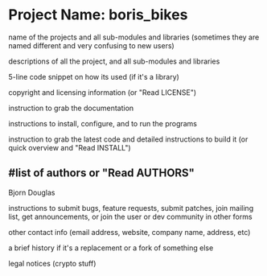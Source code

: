 # Project Name: boris_bikes

name of the projects and all sub-modules and libraries (sometimes they are named different and very confusing to new users)

descriptions of all the project, and all sub-modules and libraries

5-line code snippet on how its used (if it's a library)

copyright and licensing information (or "Read LICENSE")

instruction to grab the documentation

instructions to install, configure, and to run the programs

instruction to grab the latest code and detailed instructions to build it (or quick overview and "Read INSTALL")

#list of authors or "Read AUTHORS"
--------------------------------- 
Bjorn
Douglas

instructions to submit bugs, feature requests, submit patches, join mailing list, get announcements, or join the user or dev community in other forms

other contact info (email address, website, company name, address, etc)

a brief history if it's a replacement or a fork of something else

legal notices (crypto stuff)
